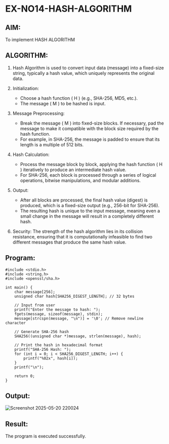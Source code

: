 # EX-NO14-HASH-ALGORITHM

## AIM:
To implement HASH ALGORITHM

## ALGORITHM:

1. Hash Algorithm is used to convert input data (message) into a fixed-size string, typically a hash value, which uniquely represents the original data.

2. Initialization:
   - Choose a hash function \( H \) (e.g., SHA-256, MD5, etc.).
   - The message \( M \) to be hashed is input.

3. Message Preprocessing:
   - Break the message \( M \) into fixed-size blocks. If necessary, pad the message to make it compatible with the block size required by the hash function.
   - For example, in SHA-256, the message is padded to ensure that its length is a multiple of 512 bits.

4. Hash Calculation:
   - Process the message block by block, applying the hash function \( H \) iteratively to produce an intermediate hash value.
   - For SHA-256, each block is processed through a series of logical operations, bitwise manipulations, and modular additions.

5. Output:
   - After all blocks are processed, the final hash value (digest) is produced, which is a fixed-size output (e.g., 256-bit for SHA-256).
   - The resulting hash is unique to the input message, meaning even a small change in the message will result in a completely different hash.

6. Security: The strength of the hash algorithm lies in its collision resistance, ensuring that it is computationally infeasible to find two different messages that produce the same hash value.


## Program:
```
#include <stdio.h>
#include <string.h>
#include <openssl/sha.h>

int main() {
    char message[256];
    unsigned char hash[SHA256_DIGEST_LENGTH]; // 32 bytes

    // Input from user
    printf("Enter the message to hash: ");
    fgets(message, sizeof(message), stdin);
    message[strcspn(message, "\n")] = '\0'; // Remove newline character

    // Generate SHA-256 hash
    SHA256((unsigned char *)message, strlen(message), hash);

    // Print the hash in hexadecimal format
    printf("SHA-256 Hash: ");
    for (int i = 0; i < SHA256_DIGEST_LENGTH; i++) {
        printf("%02x", hash[i]);
    }
    printf("\n");

    return 0;
}
```


## Output:
![Screenshot 2025-05-20 220024](https://github.com/user-attachments/assets/a5ac5b76-932b-467a-8b01-77238e31d7c6)


## Result:
The program is executed successfully.

